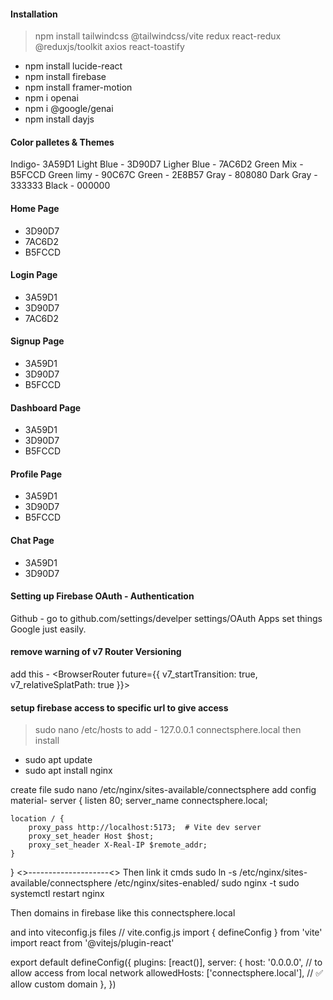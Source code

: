 #### Installation
> npm install tailwindcss @tailwindcss/vite redux react-redux @reduxjs/toolkit axios react-toastify
- npm install lucide-react
- npm install firebase
- npm install framer-motion
- npm i openai
- npm i @google/genai
- npm install dayjs



#### Color palletes & Themes
Indigo- 3A59D1
Light Blue - 3D90D7
Ligher Blue - 7AC6D2
Green Mix - B5FCCD
Green limy - 90C67C
Green - 2E8B57
Gray - 808080
Dark Gray - 333333
Black - 000000

#### Home Page
- 3D90D7
- 7AC6D2
- B5FCCD

#### Login Page
- 3A59D1
- 3D90D7
- 7AC6D2

#### Signup Page
- 3A59D1
- 3D90D7
- B5FCCD

#### Dashboard Page
- 3A59D1
- 3D90D7
- B5FCCD

#### Profile Page
- 3A59D1
- 3D90D7
- B5FCCD

#### Chat Page
- 3A59D1
- 3D90D7

#### Setting up Firebase OAuth - Authentication
Github - go to github.com/settings/develper settings/OAuth Apps
set things 
Google just easily.

#### remove warning of v7 Router Versioning
add this - <BrowserRouter future={{ v7_startTransition: true, v7_relativeSplatPath: true }}>

#### setup firebase access to specific url to give access
> sudo nano /etc/hosts
to add - 127.0.0.1   connectsphere.local
then install
- sudo apt update
- sudo apt install nginx

create file
sudo nano /etc/nginx/sites-available/connectsphere
add config material-
server {
    listen 80;
    server_name connectsphere.local;

    location / {
        proxy_pass http://localhost:5173;  # Vite dev server
        proxy_set_header Host $host;
        proxy_set_header X-Real-IP $remote_addr;
    }
}
<>--------------------<>
Then link it cmds
sudo ln -s /etc/nginx/sites-available/connectsphere /etc/nginx/sites-enabled/
sudo nginx -t
sudo systemctl restart nginx

Then domains in firebase like this
connectsphere.local

and into viteconfig.js files
// vite.config.js
import { defineConfig } from 'vite'
import react from '@vitejs/plugin-react'

export default defineConfig({
  plugins: [react()],
  server: {
    host: '0.0.0.0', // to allow access from local network
    allowedHosts: ['connectsphere.local'], // ✅ allow custom domain
  },
})


